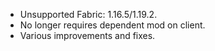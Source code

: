 * Unsupported Fabric: 1.16.5/1.19.2.
* No longer requires dependent mod on client.
* Various improvements and fixes.